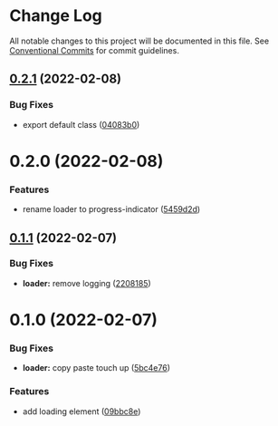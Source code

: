 # Change Log

All notable changes to this project will be documented in this file.
See [Conventional Commits](https://conventionalcommits.org) for commit guidelines.

## [0.2.1](https://github.com/equinor/fusion-web-components/compare/@equinor/fusion-wc-progress-indicator@0.2.0...@equinor/fusion-wc-progress-indicator@0.2.1) (2022-02-08)


### Bug Fixes

* export default class ([04083b0](https://github.com/equinor/fusion-web-components/commit/04083b06c0475de2a9d7ef8cf8b0f50be8fe42d4))





# 0.2.0 (2022-02-08)


### Features

* rename loader to progress-indicator ([5459d2d](https://github.com/equinor/fusion-web-components/commit/5459d2d6f890447f7d741b17fcdd6604ff8c6ff5))





## [0.1.1](https://github.com/equinor/fusion-web-components/compare/@equinor/fusion-wc-loader@0.1.0...@equinor/fusion-wc-loader@0.1.1) (2022-02-07)


### Bug Fixes

* **loader:** remove logging ([2208185](https://github.com/equinor/fusion-web-components/commit/22081856e05d34cce57ee54963bd125cf7fa6a73))





# 0.1.0 (2022-02-07)


### Bug Fixes

* **loader:** copy paste  touch up ([5bc4e76](https://github.com/equinor/fusion-web-components/commit/5bc4e76d1475b4e18bb84c4487ada806b3d3333b))


### Features

* add loading element ([09bbc8e](https://github.com/equinor/fusion-web-components/commit/09bbc8ead8a0b0d1573e78d1ff5f21d363aa5db7))
